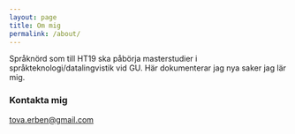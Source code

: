 ```yaml
---
layout: page
title: Om mig
permalink: /about/
---
```


Språknörd som till HT19 ska påbörja masterstudier i språkteknologi/datalingvistik vid GU. Här dokumenterar jag nya saker jag lär mig.

### Kontakta mig

[tova.erben@gmail.com](mailto:tova.erben@gmail.com)
